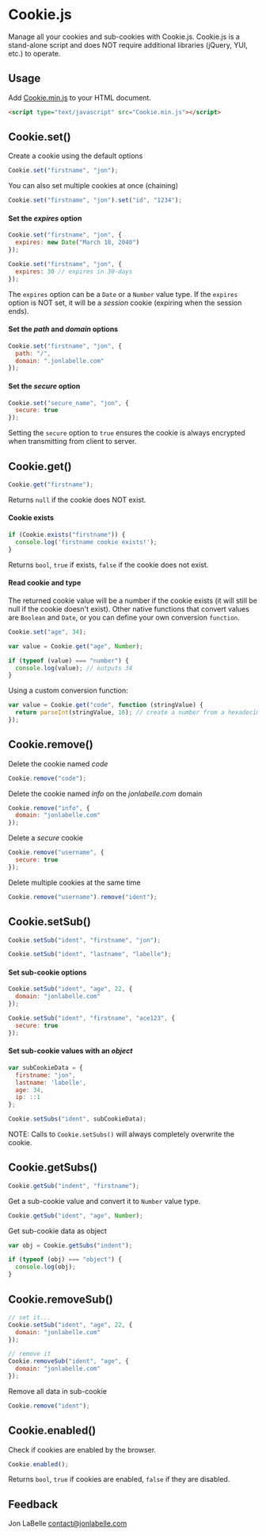 Cookie.js
=================

Manage all your cookies and sub-cookies with Cookie.js. Cookie.js is a stand-alone script and does NOT require additional libraries (jQuery, YUI, etc.) to operate.

Usage
-----

Add [Cookie.min.js](https://raw.github.com/jonlabelle/cookie-js/master/Cookie.min.js) to your HTML document.

```html
<script type="text/javascript" src="Cookie.min.js"></script>
```

Cookie.set()
------------

Create a cookie using the default options

```javascript
Cookie.set("firstname", "jon");
```

You can also set multiple cookies at once (chaining)

```javascript
Cookie.set("firstname", "jon").set("id", "1234");
```

#### Set the *expires* option

```javascript
Cookie.set("firstname", "jon", {
  expires: new Date("March 18, 2040")
});
```

```javascript
Cookie.set("firstname", "jon", {
  expires: 30 // expires in 30-days
});
```

The `expires` option can be a `Date` or a `Number` value type. If the `expires` option is NOT set, it will be a *session* cookie (expiring when the session ends).

#### Set the *path* and *domain* options

```javascript
Cookie.set("firstname", "jon", {
  path: "/",
  domain: ".jonlabelle.com"
});
```

#### Set the *secure* option

```javascript
Cookie.set("secure_name", "jon", {
  secure: true
});
```

Setting the `secure` option to `true` ensures the cookie is always encrypted when transmitting from client to server.

Cookie.get()
------------

```javascript
Cookie.get("firstname");
```

Returns `null` if the cookie does NOT exist.

#### Cookie exists

```javascript
if (Cookie.exists("firstname")) {
  console.log('firstname cookie exists!');
}
```

Returns `bool`, `true` if exists, `false` if the cookie does not exist.

#### Read cookie and type

The returned cookie value will be a number if the cookie exists (it will still be null if the cookie doesn't exist). Other native functions that convert values are `Boolean` and `Date`, or you can define your own conversion `function`.

```javascript
Cookie.set("age", 34);

var value = Cookie.get("age", Number);

if (typeof (value) === "number") {
  console.log(value); // outputs 34
}
```

Using a custom conversion function:

```javascript
var value = Cookie.get("code", function (stringValue) {
  return parseInt(stringValue, 16); // create a number from a hexadecimal code
});
```

Cookie.remove()
---------------

Delete the cookie named *code*

```javascript
Cookie.remove("code");
```

Delete the cookie named *info* on the *jonlabelle.com* domain

```javascript
Cookie.remove("info", {
  domain: "jonlabelle.com"
});
```

Delete a *secure* cookie

```javascript
Cookie.remove("username", {
  secure: true
});
```

Delete multiple cookies at the same time

```javascript
Cookie.remove("username").remove("ident");
```

Cookie.setSub()
---------------

```javascript
Cookie.setSub("ident", "firstname", "jon");
```

```javascript
Cookie.setSub("ident", "lastname", "labelle");
```

#### Set sub-cookie options

```javascript
Cookie.setSub("ident", "age", 22, {
  domain: "jonlabelle.com"
});
```

```javascript
Cookie.setSub("ident", "firstname", "ace123", {
  secure: true
});
```

#### Set sub-cookie values with an *object*

```javascript
var subCookieData = {
  firstname: "jon",
  lastname: 'labelle',
  age: 34,
  ip: ::1
};
```

```javascript
Cookie.setSubs("ident", subCookieData);
```

NOTE: Calls to `Cookie.setSubs()` will always completely overwrite the cookie.

Cookie.getSubs()
----------------

```javascript
Cookie.getSub("indent", "firstname");
```

Get a sub-cookie value and convert it to `Number` value type.

```javascript
Cookie.getSub("ident", "age", Number);
```

Get sub-cookie data as object

```javascript
var obj = Cookie.getSubs("indent");

if (typeof (obj) === "object") {
  console.log(obj);
}
```

Cookie.removeSub()
------------------

```javascript
// set it...
Cookie.setSub("ident", "age", 22, {
  domain: "jonlabelle.com"
});

// remove it
Cookie.removeSub("ident", "age", {
  domain: "jonlabelle.com"
});
```

Remove all data in sub-cookie

```javascript
Cookie.remove("ident");
```

Cookie.enabled()
----------------

Check if cookies are enabled by the browser.

```javascript
Cookie.enabled();
```

Returns `bool`, `true` if cookies are enabled, `false` if they are disabled.

Feedback
--------

Jon LaBelle
<contact@jonlabelle.com>